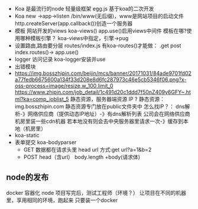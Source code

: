 - Koa 是最流行的node 轻量级框架
  egg.js 基于koa的二次开发
- Koa new ->app->listen
  /bin/www(无后缀)，www是网站项目的启动文件
  http.createServer(app.callback())创造一个服务器
- 模板
  网站开发的views
  koa-views()
  app.use()启用views中间件
  模板在哪?使用哪种模板引擎？
  koa-views中指定，引擎->pug
- 设置路由,路由要分层
  routes/index.js
  有koa-routes()才能做：
  .get post
  index.routes()->
  app.use()
- logger 访问记录
  koa-logger安装并use
- 出错模块
- https://img.bosszhipin.com/beijin/mcs/banner/20171031/84ade9701fd02a77fedb6675600a134f33d208e8d6fc287973c46e5cb5346f06.png?x-oss-process=image/resize,w_100,limit_0
  https://www.zhipin.com/job_detail/1c491d20c1ddd7f50nZ409y6GFY~.html?ka=comp_joblist_5
  静态资源，服务器端资源
  IP ?
  静态资源：img.bosszhipin.com 静态资源专门放在public文件夹中
  怎么找IP？：
  dns解析-》网络供应商（提供动态IP地址）-》有dns解析列表
  公司会在网络供应商机房里装一些cdn机器 若本地没有则会去中央服务器里请求一次-》缓存到本地（机房里）
- koa-static
- 表单提交
  koa-bodyparser
  - GET 数据都在请求头里 head url 方式:get
    url?a=1&b=2
  - POST head（含url）
    body.length  +body(请求体)

## node的发布
   docker 容器化
   node 项目写完后，测试工程师（环境？）
   让项目在不同的机器里，享用相同的环境，跑起来 只要装一个docker
